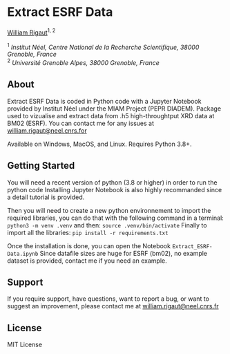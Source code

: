 # Extract ESRF Data

[William Rigaut](https://github.com/escouflenfer)<sup>1, 2</sup>

<sup>1</sup> *Institut Néel, Centre National de la Recherche Scientifique, 38000 Grenoble, France*  
<sup>2</sup> *Université Grenoble Alpes, 38000 Grenoble, France*  


## About

Extract ESRF Data is coded in Python code with a Jupyter Notebook provided by Institut Néel under the MIAM Project (PEPR DIADEM).
Package used to vizualise and extract data from .h5 high-throughtput XRD data at BM02 (ESRF).
You can contact me for any issues at william.rigaut@neel.cnrs.for

Available on Windows, MacOS, and Linux. Requires Python 3.8+.


## Getting Started

You will need a recent version of python (3.8 or higher) in order to run the python code
Installing Jupyter Notebook is also highly recommanded since a detail tutorial is provided.

Then you will need to create a new python environnement to import the required libraries,
you can do that with the following command in a terminal:
    `python3 -m venv .venv`
and then:
    `source .venv/bin/activate`
Finally to import all the libraries:
    `pip install -r requirements.txt`

Once the installation is done, you can open the Notebook `Extract_ESRF-Data.ipynb`
Since datafile sizes are huge for ESRF (bm02), no example dataset is provided, contact me if you need an example. 


## Support

If you require support, have questions, want to report a bug, or want to suggest an improvement, please contact me at william.rigaut@neel.cnrs.fr


## License

MIT License